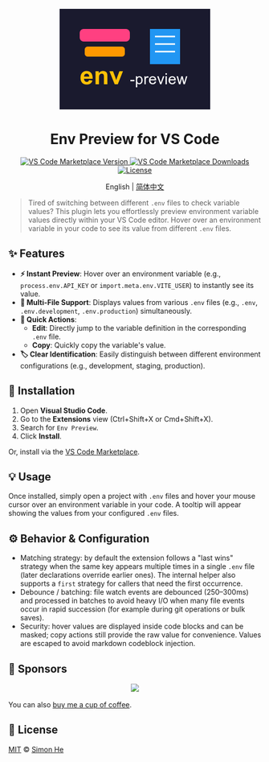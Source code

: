 <p align="center">
  <img height="200" src="./assets/kv.png" alt="Env Preview Logo">
</p>

<h1 align="center">Env Preview for VS Code</h1>

<p align="center">
  <a href="https://marketplace.visualstudio.com/items?itemName=simonhe.env-preview">
    <img src="https://img.shields.io/visual-studio-marketplace/v/simonhe.env-preview.svg?color=blue&label=VS%20Code%20Marketplace&logo=visualstudiocode" alt="VS Code Marketplace Version">
  </a>
  <a href="https://marketplace.visualstudio.com/items?itemName=simonhe.env-preview">
    <img src="https://img.shields.io/visual-studio-marketplace/d/simonhe.env-preview.svg?color=blue&label=Downloads" alt="VS Code Marketplace Downloads">
  </a>
  <a href="./LICENSE">
    <img src="https://img.shields.io/github/license/Simon-He95/env-preview?color=blue" alt="License">
  </a>
</p>

<p align="center"> English | <a href="./README_zh.md">简体中文</a></p>

> Tired of switching between different `.env` files to check variable values? This plugin lets you effortlessly preview environment variable values directly within your VS Code editor. Hover over an environment variable in your code to see its value from different `.env` files.

<!--
<p align="center">
  <img src="./assets/demo.gif" alt="Env Preview Demo">
</p>
-->

## ✨ Features

*   **⚡️ Instant Preview**: Hover over an environment variable (e.g., `process.env.API_KEY` or `import.meta.env.VITE_USER`) to instantly see its value.
*   **📄 Multi-File Support**: Displays values from various `.env` files (e.g., `.env`, `.env.development`, `.env.production`) simultaneously.
*   **🚀 Quick Actions**:
    *   **Edit**: Directly jump to the variable definition in the corresponding `.env` file.
    *   **Copy**: Quickly copy the variable's value.
*   **🏷️ Clear Identification**: Easily distinguish between different environment configurations (e.g., development, staging, production).

## 🚀 Installation

1.  Open **Visual Studio Code**.
2.  Go to the **Extensions** view (Ctrl+Shift+X or Cmd+Shift+X).
3.  Search for `Env Preview`.
4.  Click **Install**.

Or, install via the [VS Code Marketplace](https://marketplace.visualstudio.com/items?itemName=simonhe.env-preview).

## 💡 Usage

Once installed, simply open a project with `.env` files and hover your mouse cursor over an environment variable in your code. A tooltip will appear showing the values from your configured `.env` files.

## ⚙️ Behavior & Configuration

- Matching strategy: by default the extension follows a "last wins" strategy when the same key appears multiple times in a single `.env` file (later declarations override earlier ones). The internal helper also supports a `first` strategy for callers that need the first occurrence.
- Debounce / batching: file watch events are debounced (250–300ms) and processed in batches to avoid heavy I/O when many file events occur in rapid succession (for example during git operations or bulk saves).
- Security: hover values are displayed inside code blocks and can be masked; copy actions still provide the raw value for convenience. Values are escaped to avoid markdown codeblock injection.

## 🙏 Sponsors

<p align="center">
  <a href="https://cdn.jsdelivr.net/gh/Simon-He95/sponsor/sponsors.svg">
    <img src="https://cdn.jsdelivr.net/gh/Simon-He95/sponsor/sponsors.png"/>
  </a>
</p>

You can also [buy me a cup of coffee](https://github.com/Simon-He95/sponsor).

## 📄 License

[MIT](./LICENSE) © [Simon He](https://github.com/Simon-He95)
